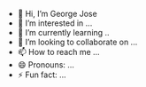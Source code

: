 - 👋 Hi, I’m George Jose
- 👀 I’m interested in ...
- 🌱 I’m currently learning ..
- 💞️ I’m looking to collaborate on ...
- 📫 How to reach me ...
- 😄 Pronouns: ...
- ⚡ Fun fact: ...

<!---
george-jose-experion/george-jose-experion is a ✨ special ✨ repository because its `README.md` (this file) appears on your GitHub profile.
You can click the Preview link to take a look at your changes.
--->
